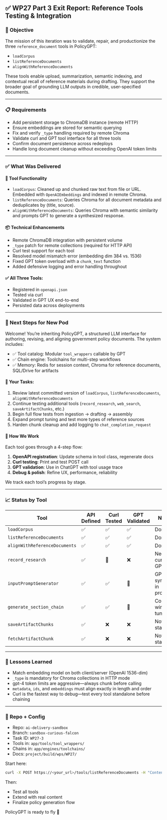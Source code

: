 ## ✅ WP27 Part 3 Exit Report: Reference Tools Testing & Integration

### 🎯 Objective
The mission of this iteration was to validate, repair, and productionize the three `reference_document` tools in PolicyGPT:

- `loadCorpus`
- `listReferenceDocuments`
- `alignWithReferenceDocuments`

These tools enable upload, summarization, semantic indexing, and contextual recall of reference materials during drafting. They support the broader goal of grounding LLM outputs in credible, user-specified documents.

---

### 📋 Requirements
- Add persistent storage to ChromaDB instance (remote HTTP)
- Ensure embeddings are stored for semantic querying
- Fix and verify `_type` handling required by remote Chroma
- Validate curl and GPT tool interface for all three tools
- Confirm document persistence across redeploys
- Handle long document cleanup without exceeding OpenAI token limits

---

### ✅ What Was Delivered

#### 🔧 Tool Functionality
- `loadCorpus`: Cleaned up and chunked raw text from file or URL. Embedded with `OpenAIEmbeddings` and indexed in remote Chroma.
- `listReferenceDocuments`: Queries Chroma for all document metadata and deduplicates by (title, source).
- `alignWithReferenceDocuments`: Queries Chroma with semantic similarity and prompts GPT to generate a synthesized response.

#### 📦 Technical Enhancements
- Remote ChromaDB integration with persistent volume
- `_type` patch for remote collections (required for HTTP API)
- Curl test support for each tool
- Resolved model mismatch error (embedding dim 384 vs. 1536)
- Fixed GPT token overload with a `chunk_text` function
- Added defensive logging and error handling throughout

#### ✅ All Three Tools:
- Registered in `openapi.json`
- Tested via curl
- Validated in GPT UX end-to-end
- Persisted data across deployments

---

### 📌 Next Steps for New Pod

Welcome! You’re inheriting PolicyGPT, a structured LLM interface for authoring, revising, and aligning government policy documents. The system includes:

- ✅ Tool catalog: Modular `tool_wrappers` callable by GPT
- ✅ Chain engine: Toolchains for multi-step workflows
- ✅ Memory: Redis for session context, Chroma for reference documents, SQL/Drive for artifacts

#### 🧪 Your Tasks:
1. Review latest committed version of `loadCorpus`, `listReferenceDocuments`, `alignWithReferenceDocuments`
2. Continue testing additional tools (`record_research`, `web_search`, `saveArtifactChunks`, etc.)
3. Begin full flow tests from ingestion → drafting → assembly
4. Expand prompt tuning and test more types of reference sources
5. Harden chunk cleanup and add logging to `chat_completion_request`

#### 🧭 How We Work
Each tool goes through a 4-step flow:
1. **OpenAPI registration**: Update schema in tool class, regenerate docs
2. **Curl testing**: Print and test POST call
3. **GPT validation**: Use in ChatGPT with tool usage trace
4. **Debug & polish**: Refine UX, performance, reliability

We track each tool’s progress by stage.

---

### 📈 Status by Tool
| Tool                        | API Defined | Curl Tested | GPT Validated | Notes |
|-----------------------------|-------------|-------------|----------------|-------|
| `loadCorpus`                | ✅          | ✅          | ✅              | Done  |
| `listReferenceDocuments`    | ✅          | ✅          | ✅              | Done  |
| `alignWithReferenceDocuments`| ✅          | ✅          | ✅              | Done  |
| `record_research`           | ✅          | 🚧          | ❌              | Needs curl + GPT test |
| `inputPromptGenerator`      | ✅          | ✅          | 🚧              | GPT call syntax in progress |
| `generate_section_chain`    | ✅          | ✅          | 🚧              | Context window tuning |
| `saveArtifactChunks`        | ✅          | ❌          | ❌              | Not started |
| `fetchArtifactChunk`        | ✅          | ❌          | ❌              | Not started |

---

### 🧠 Lessons Learned
- Match embedding model on both client/server (OpenAI 1536-dim)
- `_type` is mandatory for Chroma collections in HTTP mode
- gpt-4 token limits are aggressive—always chunk before calling
- `metadata`, `ids`, and `embeddings` must align exactly in length and order
- Curl is the fastest way to debug—test every tool standalone before chaining

---

### 📂 Repo + Config
- Repo: `ai-delivery-sandbox`
- Branch: `sandbox-curious-falcon`
- Task ID: `WP27-3`
- Tools in: `app/tools/tool_wrappers/`
- Chains in: `app/engines/toolchains/`
- Docs: `project/build/wps/WP27/`

Start here:
```sh
curl -X POST https://<your_url>/tools/listReferenceDocuments -H "Content-Type: application/json" -d '{}'
```
Then:
- Test all tools
- Extend with real content
- Finalize policy generation flow

PolicyGPT is ready to fly 🚀